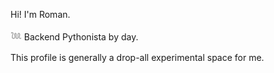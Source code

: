 Hi! I'm Roman.

𓆙 Backend Pythonista by day.    

This profile is generally a drop-all experimental space for me.
